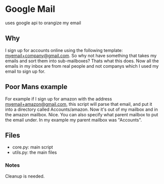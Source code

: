 # Google Mail

uses google api to orangize my email

## Why

I sign up for accounts online using the following template: myemail+company@gmail.com.
So why not have something that takes my emails and sort them into sub-mailboxes? Thats what this does.
Now all the emails in my inbox are from real people and not companys which I used my email to sign up for.


## Poor Mans example
For example if I sign up for amazon with the address myemail+amazon@gmail.com, this script will parse that email, and put it into a directory called Accounts/amazon. Now it's out of my mailbox and in the amazon mailbox. Nice.
You can also specify what parent mailbox to put the email under. In my example my parent mailbox was "Accounts".



## Files

- core.py: main script
- utils.py: the main files


### Notes

Cleanup is needed.